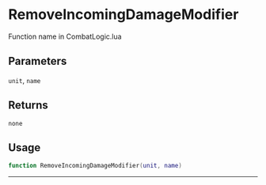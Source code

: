 # RemoveIncomingDamageModifier
Function name in CombatLogic.lua
## Parameters
`unit`, `name`
## Returns
`none`
## Usage
```lua
function RemoveIncomingDamageModifier(unit, name)
```
---
